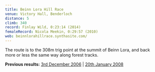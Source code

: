 ```yaml
---
title: Beinn Lora Hill Race
venue: Victory Hall, Benderloch
distance: 5
climb: 340
record: Finlay Wild, 0:23:14 (2014)
femaleRecord: Nicola Meekin, 0:29:57 (2010)
web: beinnlorahillrace.synthasite.com/
---
```

The route is to the 308m trig point at the summit of Beinn Lora, and back more or less the same way along forest tracks.

**Previous results:** [3rd December 2006](http://www.lochaberac.co.uk/wp-content/uploads/2011/10/LAC-Ben-Lora-2006.pdf) | [20th January 2008](http://www.lochaberac.co.uk/wp-content/uploads/2011/10/LAC-Ben-Lora-2008.pdf)